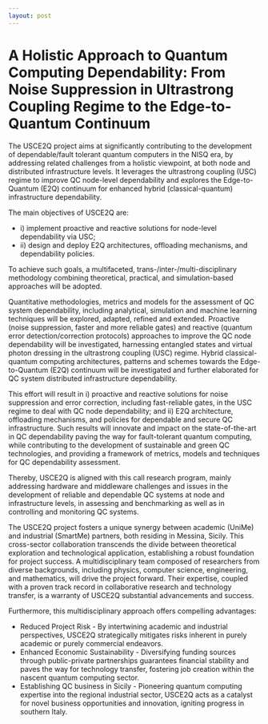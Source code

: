 ```yaml
---
layout: post
---
```


# A Holistic Approach to Quantum Computing Dependability: From Noise Suppression in Ultrastrong Coupling Regime to the Edge-to-Quantum Continuum

The USCE2Q project aims at significantly contributing to the development of dependable/fault tolerant quantum computers in the NISQ era, by addressing related challenges from a holistic viewpoint, at both node and distributed infrastructure levels. It leverages the ultrastrong coupling (USC) regime to improve QC node-level dependability and explores the Edge-to-Quantum (E2Q) continuum for enhanced hybrid (classical-quantum) infrastructure dependability.

The main objectives of USCE2Q are: 
- i) implement proactive and reactive solutions for node-level dependability via USC; 
- ii) design and deploy E2Q architectures, offloading mechanisms, and dependability policies.

To achieve such goals, a multifaceted, trans-/inter-/multi-disciplinary methodology combining theoretical, practical, and simulation-based approaches will be adopted.

Quantitative methodologies, metrics and models for the assessment of QC system dependability, including analytical, simulation and machine learning techniques will be explored, adapted, refined and extended. Proactive (noise suppression, faster and more reliable gates) and reactive (quantum error detection/correction protocols) approaches to improve the QC node dependability will be investigated, harnessing entangled states and virtual photon dressing in the ultrastrong coupling (USC) regime. Hybrid classical-quantum computing architectures, patterns and schemes towards the Edge-to-Quantum (E2Q) continuum will be investigated and further elaborated for QC system distributed infrastructure dependability.

This effort will result in i) proactive and reactive solutions for noise suppression and error correction, including fast-reliable gates, in the USC regime to deal with QC node dependability; and ii) E2Q architecture, offloading mechanisms, and policies for dependable and secure QC infrastructure. Such results will innovate and impact on the state-of-the-art in QC dependability paving the way for fault-tolerant quantum computing, while contributing to the development of sustainable and green QC technologies, and providing a framework of metrics, models and techniques for QC dependability assessment.

Thereby, USCE2Q is aligned with this call research program, mainly addressing hardware and middleware challenges and issues in the development of reliable and dependable QC systems at node and infrastructure levels, in assessing and benchmarking as well as in controlling and monitoring QC systems.

The USCE2Q project fosters a unique synergy between academic (UniMe) and industrial (SmartMe) partners, both residing in Messina, Sicily. This cross-sector collaboration transcends the divide between theoretical exploration and technological application, establishing a robust foundation for project success. A multidisciplinary team composed of researchers from diverse backgrounds, including physics, computer science, engineering, and mathematics, will drive the project forward. Their expertise, coupled with a proven track record in collaborative research and technology transfer, is a warranty of USCE2Q substantial advancements and success.

Furthermore, this multidisciplinary approach offers compelling advantages:
- Reduced Project Risk - By intertwining academic and industrial perspectives, USCE2Q strategically mitigates risks inherent in purely academic or purely commercial endeavors.
- Enhanced Economic Sustainability - Diversifying funding sources through public-private partnerships guarantees financial stability and paves the way for technology transfer, fostering job creation within the nascent quantum computing sector.
- Establishing QC business in Sicily - Pioneering quantum computing expertise into the regional industrial sector, USCE2Q acts as a catalyst for novel business opportunities and innovation, igniting progress in southern Italy.
